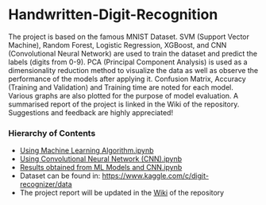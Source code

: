 # Handwritten-Digit-Recognition
The project is based on the famous MNIST Dataset. SVM (Support Vector Machine), Random Forest, Logistic Regression, XGBoost, and CNN (Convolutional Neural Network) are used to train the dataset and predict the labels (digits from 0-9). PCA (Principal Component Analysis) is used as a dimensionality reduction method to visualize the data as well as observe the performance of the models after applying it. Confusion Matrix, Accuracy (Training and Validation) and Training time are noted for each model. Various graphs are also plotted for the purpose of model evaluation. A summarised report of the project is linked in the Wiki of the repository. Suggestions and feedback are highly appreciated!
### Hierarchy of Contents
- [Using Machine Learning Algorithm.ipynb](https://github.com/pi-by-2/Handwritten-Digit-Recognition/blob/master/Using%20Machine%20Learning%20Algorithms.ipynb)
- [Using Convolutional Neural Network (CNN).ipynb](https://github.com/pi-by-2/Handwritten-Digit-Recognition/blob/master/Using%20Convolutional%20Neural%20Network%20(CNN).ipynb)
- [Results obtained from ML Models and CNN.ipynb](https://github.com/pi-by-2/Handwritten-Digit-Recognition/blob/master/Results%20obtained%20from%20ML%20Models%20and%20CNN.ipynb)
- Dataset can be found in: https://www.kaggle.com/c/digit-recognizer/data
- The project report will be updated in the [Wiki](https://github.com/pi-by-2/Handwritten-Digit-Recognition/wiki) of the repository
